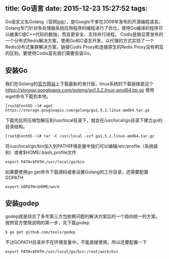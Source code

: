 title: Go语言
date: 2015-12-23 15:27:52
tags:
---
Go语言又名Golang（官网[link](https://golang.org/)），是Google干爹在2009年发布的开源编程语言。
Golang专门针对多处理器系统应用程序的编程进行了优化，使用Go编译的程序可以媲美C或C++代码的数独，而且更安全、支持并行进程。
Codis是豌豆荚发布的一个分布式Redis解决方案，使用Go和C语言开发，以代理的方式实现了一个Redis分布式集群解决方案，链接Codis Proxy和连接原生的Redis Proxy没有明显的区别。要使用Codis首先我们需要安装Go。
## 安装Go
我们在Golang的[官方网站](https://golang.org/dl/)上下载最新的发行版，linux系统的下载链接是这个*https://storage.googleapis.com/golang/go1.5.2.linux-amd64.tar.gz*
使用wget命令下载到本地。
```console
[root@CentOS ~]# wget https://storage.googleapis.com/golang/go1.5.2.linux-amd64.tar.gz
```
<!--more-->

下载完后将压缩包解压到/usr/local目录下，就会在/usr/local/go目录下建立go的目录结构。
```console
[root@CentOS ~]# tar -C /usr/local -xzf go1.5.2.linux-amd64.tar.gz
```
将/usr/local/go/bin加入到PATH环境变量中我们可以编辑/etc/profile（系统级别）或者$HOME/.bash_profile文件
```console
export PATH=$PATH:/usr/local/go/bin
```
如果要使用go get命令下载源码或者设置Golang的工作目录，还需要配置GOPATH
```console
export GOPATH=$HOME/work
```
## 安装godep
godep就是综合了多年第三方包依赖问题的解决方案后的一个趋向统一的方案。
按照官方使用说明的第一步，先下载godep
```console
$ go get github.com/tools/godep
```
不过GOPATH目录并不在环境变量中，不能直接使用，所以还要配置一下
```console
export PATH=$PATH:/usr/local/go/bin:/root/work/bin
```

